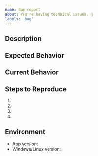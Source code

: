 ```yaml
---
name: Bug report
about: You're having technical issues. 🐞
labels: 'bug'
---
```


## Description
<!--- Description for the bug? -->

## Expected Behavior

<!--- What should have happened? -->

## Current Behavior

<!--- What went wrong? -->

## Steps to Reproduce

<!-- Add relevant code and/or a live example -->
<!-- Add stack traces -->

1.

2.

3.

4.

## Environment

- App version:
- Windows/Linux version: